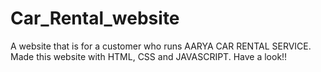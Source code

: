 # Car_Rental_website
A website that is for a customer who runs AARYA CAR RENTAL SERVICE. Made this website with HTML, CSS and JAVASCRIPT. Have a look!!
